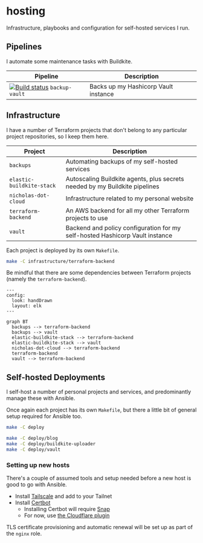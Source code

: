 # hosting

Infrastructure, playbooks and configuration for self-hosted services I run.

## Pipelines

I automate some maintenance tasks with Buildkite.

| Pipeline                                                                                                                                                                         | Description                          |
| -------------------------------------------------------------------------------------------------------------------------------------------------------------------------------- | ------------------------------------ |
| [![Build status](https://badge.buildkite.com/c4820c1695baf489be6ca1eb3104096ac289c88602b1d91ac3.svg?branch=main)](https://buildkite.com/nchlswhttkr/backup-vault) `backup-vault` | Backs up my Hashicorp Vault instance |

## Infrastructure

I have a number of Terraform projects that don't belong to any particular project repositories, so I keep them here.

| Project                   | Description                                                                  |
| ------------------------- | ---------------------------------------------------------------------------- |
| `backups`                 | Automating backups of my self-hosted services                                |
| `elastic-buildkite-stack` | Autoscaling Buildkite agents, plus secrets needed by my Buildkite pipelines  |
| `nicholas-dot-cloud`      | Infrastructure related to my personal website                                |
| `terraform-backend`       | An AWS backend for all my other Terraform projects to use                    |
| `vault`                   | Backend and policy configuration for my self-hosted Hashicorp Vault instance |

<!-- https://github.com/nchlswhttkr/hosting/tree/9c2a80cc908db6f109b2ed3269e022d77eb3b736/infrastructure/nicholas-dot-cloud-preview -->

Each project is deployed by its own `Makefile`.

```sh
make -C infrastructure/terraform-backend
```

Be mindful that there are some dependencies between Terraform projects (namely the `terraform-backend`).

```mermaid
---
config:
  look: handDrawn
  layout: elk
---

graph BT
  backups --> terraform-backend
  backups --> vault
  elastic-buildkite-stack --> terraform-backend
  elastic-buildkite-stack --> vault
  nicholas-dot-cloud --> terraform-backend
  terraform-backend
  vault --> terraform-backend
```

## Self-hosted Deployments

I self-host a number of personal projects and services, and predominantly manage these with Ansible.

Once again each project has its own `Makefile`, but there a little bit of general setup required for Ansible too.

```sh
make -C deploy

make -C deploy/blog
make -C deploy/buildkite-uploader
make -C deploy/vault
```

### Setting up new hosts

There's a couple of assumed tools and setup needed before a new host is good to go with Ansible.

- Install [Tailscale](https://tailscale.com/kb/1031/install-linux/) and add to your Tailnet
- Install [Certbot](https://certbot.eff.org/instructions)
  - Installing Certbot will require [Snap](https://snapcraft.io/docs/installing-snap-on-raspbian)
  - For now, use [the Cloudflare plugin](https://certbot-dns-cloudflare.readthedocs.io/en/stable/)

TLS certificate provisioning and automatic renewal will be set up as part of the `nginx` role.
